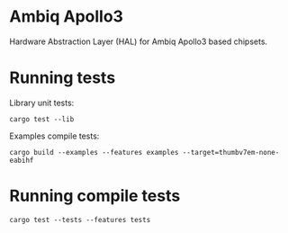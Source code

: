 # Ambiq Apollo3

Hardware Abstraction Layer (HAL) for Ambiq Apollo3 based chipsets.

# Running tests

Library unit tests:

`cargo test --lib`

Examples compile tests:

`cargo build --examples --features examples --target=thumbv7em-none-eabihf`

# Running compile tests

`cargo test --tests --features tests`


